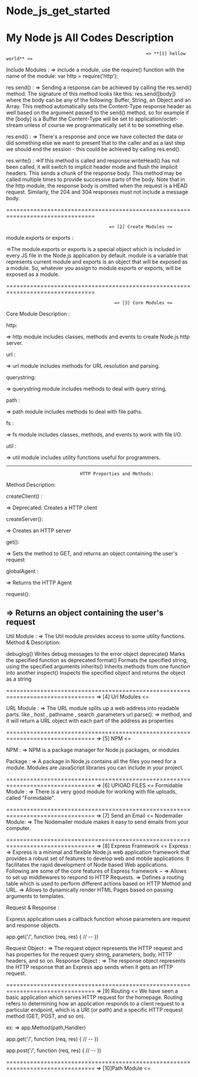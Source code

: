 # Node_js_get_started
My Node js All Codes Description
======================================================================================================================================

                                                         => **[1] hellow world** <=

Include Modules :
=> include a module, use the require() function with the name of the module:
   var http = require('http');
   
res.send() :
=> Sending a response can be achieved by calling the res.send() method. The signature of this method looks like this: res.send([body]) 
   where the body can be any of the following: Buffer, String, an Object and an Array.
   This method automatically sets the Content-Type response header as well based on the argument passed to the send() method, 
   so for example if the [body] is a Buffer the Content-Type will be set to application/octet-stream unless of course we programmatically 
   set it to be something else.

res.end() :
=> There's a response and once we have collected the data or did something else 
   we want to present that to the caller and as a last step we should end the session - this could be achieved by calling res.end().
   
res.write() :
=>If this method is called and response.writeHead() has not been called, it will switch to implicit header mode and flush the implicit headers.
  This sends a chunk of the response body. This method may be called multiple times to provide successive parts of the body.
  Note that in the http module, the response body is omitted when the request is a HEAD request. Similarly, the 204 and 304 responses must
  not include a message body.
  
================================================================================

                                           => [2] Create Modules <=

module.exports or exports :

=>The module.exports or exports is a special object which is included in every JS file in the Node.js application by default. module is a 
  variable that represents current module and exports is an object that will be exposed as a module. So, whatever you assign to module.exports 
  or exports, will be exposed as a module.

================================================================================

                                             => [3] Core Modules <=
 
Core Module	Description :

http:

=> http module includes classes, methods and events to create Node.js http server.

url	:

=> url module includes methods for URL resolution and parsing.

querystring:	

=> querystring module includes methods to deal with query string.

path :	

=> path module includes methods to deal with file paths.

fs :

=> fs module includes classes, methods, and events to work with file I/O.

util :	

=> util module includes utility functions useful for programmers. 

----------------------------------------------------------------------------
                                HTTP Properties and Methods:
Method	Description:

createClient() :

=> Deprecated. Creates a HTTP client

createServer():	

=> Creates an HTTP server

get():	

=> Sets the method to GET, and returns an object containing the user's request

globalAgent :	

=> Returns the HTTP Agent

request():	

=> Returns an object containing the user's request
-----------------------------------------------------------------------------
Util Module :
=> The Util module provides access to some utility functions.   
Method  &   Description:

debuglog()	Writes debug messages to the error object
deprecate()	Marks the specified function as deprecated
format()	Formats the specified string, using the specified arguments
inherits()	Inherits methods from one function into another
inspect()	Inspects the specified object and returns the object as a string

================================================================================
                                             => [4] Url Modules <=
                                             
URL Module :
=> The URL module splits up a web address into readable parts. like , host , pathname , search ,parameters
url.parse():
=> method, and it will return a URL object with each part of the address as properties

================================================================================
                                             => [5] NPM <=

NPM :
=> NPM is a package manager for Node.js packages, or modules     

Package :
=> A package in Node.js contains all the files you need for a module.
   Modules are JavaScript libraries you can include in your project.

================================================================================
                                             => [6] UPlOAD FILES <=
 Formidable Module :
=>  There is a very good module for working with file uploads, called "Formidable".                                            

================================================================================
                                             => [7] Send an Email <=
Nodemailer Module:
=> The Nodemailer module makes it easy to send emails from your computer.

================================================================================
                                             => [8] Express Framework <=
Express :
=> Express is a minimal and flexible Node.js web application framework that provides a robust set of features to develop web and mobile applications. It facilitates the rapid development of Node based Web applications. Following are some of the core features of Express framework −
   => Allows to set up middlewares to respond to HTTP Requests.
   => Defines a routing table which is used to perform different actions based on HTTP Method and URL.
   => Allows to dynamically render HTML Pages based on passing arguments to templates.

Request & Response :

Express application uses a callback function whose parameters are request and response objects.

app.get('/', function (req, res) {
   // --
})

Request Object : 
=> The request object represents the HTTP request and has properties for the request query string, parameters, body, HTTP headers, and so on.
Response Object :
=> The response object represents the HTTP response that an Express app sends when it gets an HTTP request.

================================================================================
                                             => [9] Routing <=
We have seen a basic application which serves HTTP request for the homepage. 
Routing refers to determining how an application responds to a client request to a particular endpoint,
which is a URI (or path) and a specific HTTP request method (GET, POST, and so on).

ex:
=> app.Method(path,Handler)

app.get('/', function (req, res) {
   // --
})

app.post('/', function (req, res) {
   // --
})

================================================================================
                                             => [10]Path Module <=
